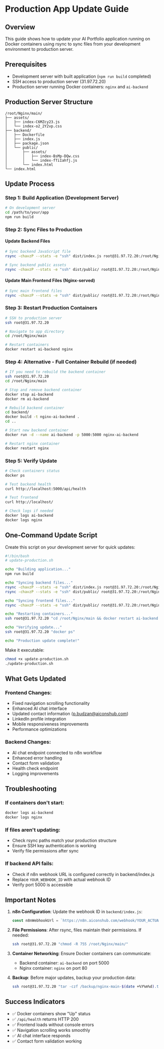 # Production App Update Guide

## Overview
This guide shows how to update your AI Portfolio application running on Docker containers using rsync to sync files from your development environment to production server.

## Prerequisites
- Development server with built application (`npm run build` completed)
- SSH access to production server (31.97.72.20)
- Production server running Docker containers: `nginx` and `ai-backend`

## Production Server Structure
```
/root/Nginx/main/
├── assets/
│   ├── index-C6MZcy23.js
│   └── index-o2_2Y2vp.css
├── backend/
│   ├── Dockerfile
│   ├── index.js
│   ├── package.json
│   └── public/
│       ├── assets/
│       │   ├── index-BsMp-DQw.css
│       │   └── index-fTiIahfj.js
│       └── index.html
└── index.html
```

## Update Process

### Step 1: Build Application (Development Server)
```bash
# On development server
cd /path/to/your/app
npm run build
```

### Step 2: Sync Files to Production

#### Update Backend Files
```bash
# Sync backend JavaScript file
rsync -chavzP --stats -e "ssh" dist/index.js root@31.97.72.20:/root/Nginx/main/backend/

# Sync backend public assets
rsync -chavzP --stats -e "ssh" dist/public/ root@31.97.72.20:/root/Nginx/main/backend/public/
```

#### Update Main Frontend Files (Nginx-served)
```bash
# Sync main frontend files
rsync -chavzP --stats -e "ssh" dist/public/ root@31.97.72.20:/root/Nginx/main/
```

### Step 3: Restart Production Containers
```bash
# SSH to production server
ssh root@31.97.72.20

# Navigate to app directory
cd /root/Nginx/main

# Restart containers
docker restart ai-backend nginx
```

### Step 4: Alternative - Full Container Rebuild (if needed)
```bash
# If you need to rebuild the backend container
ssh root@31.97.72.20
cd /root/Nginx/main

# Stop and remove backend container
docker stop ai-backend
docker rm ai-backend

# Rebuild backend container
cd backend/
docker build -t nginx-ai-backend .
cd ..

# Start new backend container
docker run -d --name ai-backend -p 5000:5000 nginx-ai-backend

# Restart nginx container
docker restart nginx
```

### Step 5: Verify Update
```bash
# Check containers status
docker ps

# Test backend health
curl http://localhost:5000/api/health

# Test frontend
curl http://localhost/

# Check logs if needed
docker logs ai-backend
docker logs nginx
```

## One-Command Update Script

Create this script on your development server for quick updates:

```bash
#!/bin/bash
# update-production.sh

echo "Building application..."
npm run build

echo "Syncing backend files..."
rsync -chavzP --stats -e "ssh" dist/index.js root@31.97.72.20:/root/Nginx/main/backend/
rsync -chavzP --stats -e "ssh" dist/public/ root@31.97.72.20:/root/Nginx/main/backend/public/

echo "Syncing frontend files..."
rsync -chavzP --stats -e "ssh" dist/public/ root@31.97.72.20:/root/Nginx/main/

echo "Restarting containers..."
ssh root@31.97.72.20 "cd /root/Nginx/main && docker restart ai-backend nginx"

echo "Verifying update..."
ssh root@31.97.72.20 "docker ps"

echo "Production update complete!"
```

Make it executable:
```bash
chmod +x update-production.sh
./update-production.sh
```

## What Gets Updated

### Frontend Changes:
- Fixed navigation scrolling functionality
- Enhanced AI chat interface
- Updated contact information (p.budzan@aiconshub.com)
- LinkedIn profile integration
- Mobile responsiveness improvements
- Performance optimizations

### Backend Changes:
- AI chat endpoint connected to n8n workflow
- Enhanced error handling
- Contact form validation
- Health check endpoint
- Logging improvements

## Troubleshooting

### If containers don't start:
```bash
docker logs ai-backend
docker logs nginx
```

### If files aren't updating:
- Check rsync paths match your production structure
- Ensure SSH key authentication is working
- Verify file permissions after sync

### If backend API fails:
- Check if n8n webhook URL is configured correctly in backend/index.js
- Replace `YOUR_WEBHOOK_ID` with actual webhook ID
- Verify port 5000 is accessible

## Important Notes

1. **n8n Configuration**: Update the webhook ID in `backend/index.js`:
   ```javascript
   const n8nWebhookUrl = `https://n8n.aiconshub.com/webhook/YOUR_ACTUAL_WEBHOOK_ID`;
   ```

2. **File Permissions**: After rsync, files maintain their permissions. If needed:
   ```bash
   ssh root@31.97.72.20 "chmod -R 755 /root/Nginx/main/"
   ```

3. **Container Networking**: Ensure Docker containers can communicate:
   - Backend container: `ai-backend` on port 5000
   - Nginx container: `nginx` on port 80

4. **Backup**: Before major updates, backup your production data:
   ```bash
   ssh root@31.97.72.20 "tar -czf /backup/nginx-main-$(date +%Y%m%d).tar.gz -C /root/Nginx main/"
   ```

## Success Indicators

- ✅ Docker containers show "Up" status
- ✅ `/api/health` returns HTTP 200
- ✅ Frontend loads without console errors
- ✅ Navigation scrolling works smoothly
- ✅ AI chat interface responds
- ✅ Contact form validation working
